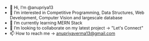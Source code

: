 - 👋 Hi, I’m @anupriya13
- 👀 I’m interested in Competitive Programming, Data Structures, Web Development, Computer Vision and largescale database
- 🌱 I’m currently learning MERN Stack
- 💞️ I’m looking to collaborate on my latest project -> "Let's Connect"
- 📫 How to reach me -> anupriyaverma13@gmail.com

<!---
anupriya13/anupriya13 is a ✨ special ✨ repository because its `README.md` (this file) appears on your GitHub profile.
You can click the Preview link to take a look at your changes.
--->
